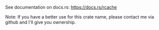 See documentation on docs.rs: https://docs.rs/rcache

Note: If you have a better use for this crate name, please contact me via github and I'll give you ownership.
